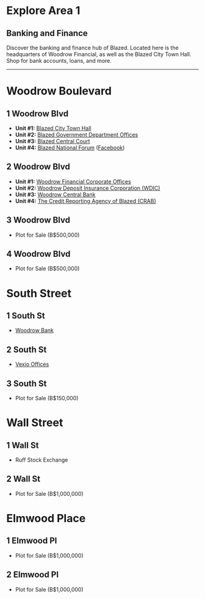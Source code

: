 # Explore Area 1
## Banking and Finance
Discover the banking and finance hub of Blazed. Located here is the headquarters of Woodrow Financial, as well as the Blazed City Town Hall.
Shop for bank accounts, loans, and more.

---

# Woodrow Boulevard


## 1 Woodrow Blvd

* **Unit #1:** [Blazed City Town Hall](https://www.blazed.place/view?id=blz-gov)
* **Unit #2:** [Blazed Government Department Offices](https://github.com/blazed-nation/blz-gov/offices/)
* **Unit #3:** [Blazed Central Court](https://blz.one/court)
* **Unit #4:** [Blazed National Forum](https://github.com/blazed-nation/blz-gov/discussions/categories/blazed-national-forum) ([Facebook](https://www.facebook.com/groups/blazedforum))

## 2 Woodrow Blvd

* **Unit #1:** [Woodrow Financial Corporate Offices](https://www.blazed.place/view?id=woodrow-hq)
* **Unit #2:** [Woodrow Deposit Insurance Corporation (WDIC)](https://github.com/blazed-nation/woodrow/wdic)
* **Unit #3:** [Woodrow Central Bank](https://github.com/blazed-nation/woodrow/central-bank)
* **Unit #4:** [The Credit Reporting Agency of Blazed (CRAB)](https://github.com/blazed-nation/woodrow/crab)

## 3 Woodrow Blvd

* Plot for Sale (B$500,000)

## 4 Woodrow Blvd

* Plot for Sale (B$500,000)

# South Street

## 1 South St

* [Woodrow Bank](https://blazed.city/view?id=woodrow-bank1)

## 2 South St

* [Vexio Offices](https://blazed.city/view?id=vexio-offices)

## 3 South St

* Plot for Sale (B$150,000)

# Wall Street

## 1 Wall St

* Ruff Stock Exchange

## 2 Wall St
* Plot for Sale (B$1,000,000)

# Elmwood Place

## 1 Elmwood Pl
* Plot for Sale (B$1,000,000)

## 2 Elmwood Pl
* Plot for Sale (B$1,000,000)
